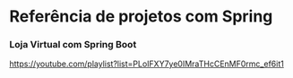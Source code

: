 # Referência de projetos com Spring

### Loja Virtual com Spring Boot

https://youtube.com/playlist?list=PLoIFXY7ye0IMraTHcCEnMF0rmc_ef6it1